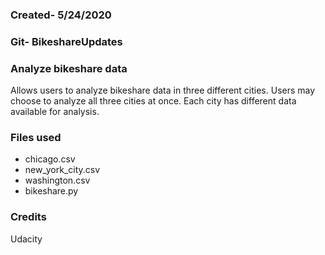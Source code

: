 ### Created- 5/24/2020


### Git- BikeshareUpdates


### Analyze bikeshare data
Allows users to analyze bikeshare data in three different cities. Users may choose to analyze all three cities at once. Each city has different data available for analysis.

### Files used
- chicago.csv
- new_york_city.csv
- washington.csv
- bikeshare.py

### Credits
Udacity
